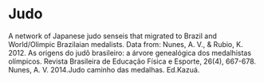 # Judo
A network of Japanese judo senseis that migrated to Brazil and World/Olimpic Brazilaian medalists.
Data from: Nunes, A. V., & Rubio, K. 2012. As origens do judô brasileiro: a árvore genealógica dos medalhistas olímpicos. Revista Brasileira de Educação Física e Esporte, 26(4), 667-678.
Nunes, A. V. 2014.Judo caminho das medalhas. Ed.Kazuá.
